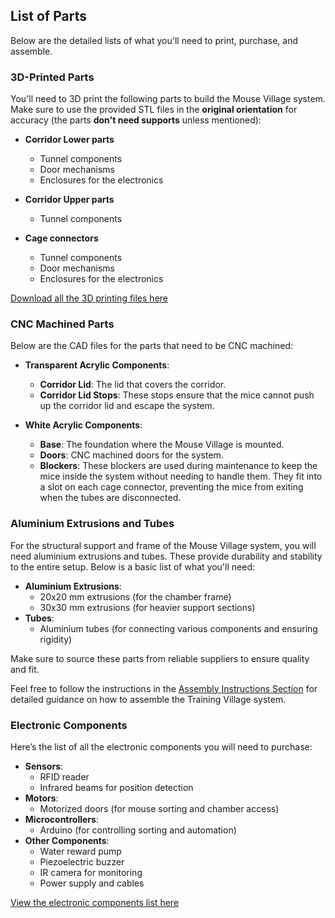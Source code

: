## List of Parts

Below are the detailed lists of what you'll need to print, purchase, and assemble.

### 3D-Printed Parts

You'll need to 3D print the following parts to build the Mouse Village system. Make sure
to use the provided STL files in the **original orientation** for accuracy (the
parts **don't need supports** unless mentioned):

- **Corridor Lower parts**
  - Tunnel components
  - Door mechanisms
  - Enclosures for the electronics

- **Corridor Upper parts**
  - Tunnel components

- **Cage connectors**
  - Tunnel components
  - Door mechanisms
  - Enclosures for the electronics

[Download all the 3D printing files here][3D]



### CNC Machined Parts

Below are the CAD files for the parts that need to be CNC machined:

- **Transparent Acrylic Components**:
  - **Corridor Lid**: The lid that covers the corridor.
  - **Corridor Lid Stops**: These stops ensure that the mice cannot push up the corridor
  lid and escape the system.

- **White Acrylic Components**:
  - **Base**: The foundation where the Mouse Village is mounted.
  - **Doors**: CNC machined doors for the system.
  - **Blockers**: These blockers are used during maintenance to keep the mice inside the
  system without needing to handle them. They fit into a slot on each cage connector,
  preventing the mice from exiting when the tubes are disconnected.


### Aluminium Extrusions and Tubes

For the structural support and frame of the Mouse Village system, you will need
aluminium extrusions and tubes. These provide durability and stability to the entire
setup. Below is a basic list of what you'll need:

- **Aluminium Extrusions**:
  - 20x20 mm extrusions (for the chamber frame)
  - 30x30 mm extrusions (for heavier support sections)
- **Tubes**:
  - Aluminium tubes (for connecting various components and ensuring rigidity)

Make sure to source these parts from reliable suppliers to ensure quality and fit.

Feel free to follow the instructions in the
[Assembly Instructions Section][ASSEMBLY]
for detailed guidance on how to assemble the Training Village system.



### Electronic Components

Here’s the list of all the electronic components you will need to purchase:

- **Sensors**:
  - RFID reader
  - Infrared beams for position detection
- **Motors**:
  - Motorized doors (for mouse sorting and chamber access)
- **Microcontrollers**:
  - Arduino (for controlling sorting and automation)
- **Other Components**:
  - Water reward pump
  - Piezoelectric buzzer
  - IR camera for monitoring
  - Power supply and cables

[View the electronic components list here][ELECTRONIC]


[3D]: /TODO-LINK.md
[ELECTRONIC]: /TODO-LINK.md
[ASSEMBLY]: /how_to_build/assembly_instructions.md

<br>

